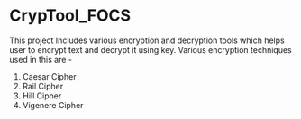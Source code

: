 # CrypTool_FOCS
This project Includes various encryption and decryption tools which helps user to encrypt text and decrypt it using key. Various encryption techniques used in this are -   
1) Caesar Cipher   
2) Rail Cipher   
3) Hill Cipher   
4) Vigenere Cipher
